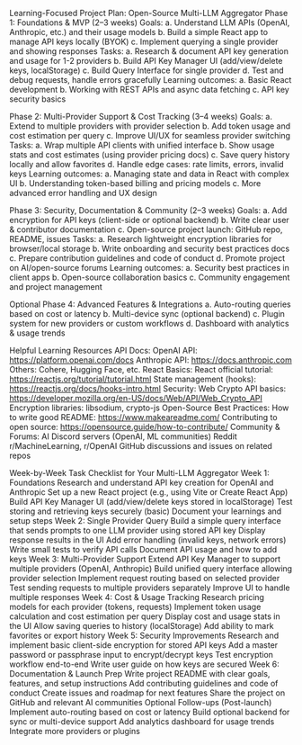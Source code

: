 Learning-Focused Project Plan: Open-Source Multi-LLM Aggregator
Phase 1: Foundations & MVP (2–3 weeks)
Goals:
  a. Understand LLM APIs (OpenAI, Anthropic, etc.) and their usage models
  b. Build a simple React app to manage API keys locally (BYOK)
  c. Implement querying a single provider and showing responses
Tasks:
  a. Research & document API key generation and usage for 1-2 providers
  b. Build API Key Manager UI (add/view/delete keys, localStorage)
  c. Build Query Interface for single provider
  d. Test and debug requests, handle errors gracefully
Learning outcomes:
  a. Basic React development
  b. Working with REST APIs and async data fetching
  c. API key security basics

Phase 2: Multi-Provider Support & Cost Tracking (3–4 weeks)
Goals:
  a. Extend to multiple providers with provider selection
  b. Add token usage and cost estimation per query
  c. Improve UI/UX for seamless provider switching
Tasks:
  a. Wrap multiple API clients with unified interface
  b. Show usage stats and cost estimates (using provider pricing docs)
  c. Save query history locally and allow favorites
  d. Handle edge cases: rate limits, errors, invalid keys
Learning outcomes:
  a. Managing state and data in React with complex UI
  b. Understanding token-based billing and pricing models
  c. More advanced error handling and UX design

Phase 3: Security, Documentation & Community (2–3 weeks)
Goals:
  a. Add encryption for API keys (client-side or optional backend)
  b. Write clear user & contributor documentation
  c. Open-source project launch: GitHub repo, README, issues
Tasks:
  a. Research lightweight encryption libraries for browser/local storage
  b. Write onboarding and security best practices docs
  c. Prepare contribution guidelines and code of conduct
  d. Promote project on AI/open-source forums
Learning outcomes:
  a. Security best practices in client apps
  b. Open-source collaboration basics
  c. Community engagement and project management

Optional Phase 4: Advanced Features & Integrations
  a. Auto-routing queries based on cost or latency
  b. Multi-device sync (optional backend)
  c. Plugin system for new providers or custom workflows
  d. Dashboard with analytics & usage trends

Helpful Learning Resources
API Docs:
OpenAI API: https://platform.openai.com/docs
Anthropic API: https://docs.anthropic.com
Others: Cohere, Hugging Face, etc.
React Basics:
React official tutorial: https://reactjs.org/tutorial/tutorial.html
State management (hooks): https://reactjs.org/docs/hooks-intro.html
Security:
Web Crypto API basics: https://developer.mozilla.org/en-US/docs/Web/API/Web_Crypto_API
Encryption libraries: libsodium, crypto-js
Open-Source Best Practices:
How to write good README: https://www.makeareadme.com/
Contributing to open source: https://opensource.guide/how-to-contribute/
Community & Forums:
AI Discord servers (OpenAI, ML communities)
Reddit r/MachineLearning, r/OpenAI
GitHub discussions and issues on related repos


Week-by-Week Task Checklist for Your Multi-LLM Aggregator
Week 1: Foundations
 Research and understand API key creation for OpenAI and Anthropic
 Set up a new React project (e.g., using Vite or Create React App)
 Build API Key Manager UI (add/view/delete keys stored in localStorage)
 Test storing and retrieving keys securely (basic)
 Document your learnings and setup steps
Week 2: Single Provider Query
 Build a simple query interface that sends prompts to one LLM provider using stored API key
 Display response results in the UI
 Add error handling (invalid keys, network errors)
 Write small tests to verify API calls
 Document API usage and how to add keys
Week 3: Multi-Provider Support
 Extend API Key Manager to support multiple providers (OpenAI, Anthropic)
 Build unified query interface allowing provider selection
 Implement request routing based on selected provider
 Test sending requests to multiple providers separately
 Improve UI to handle multiple responses
Week 4: Cost & Usage Tracking
 Research pricing models for each provider (tokens, requests)
 Implement token usage calculation and cost estimation per query
 Display cost and usage stats in the UI
 Allow saving queries to history (localStorage)
 Add ability to mark favorites or export history
Week 5: Security Improvements
 Research and implement basic client-side encryption for stored API keys
 Add a master password or passphrase input to encrypt/decrypt keys
 Test encryption workflow end-to-end
 Write user guide on how keys are secured
Week 6: Documentation & Launch Prep
 Write project README with clear goals, features, and setup instructions
 Add contributing guidelines and code of conduct
 Create issues and roadmap for next features
 Share the project on GitHub and relevant AI communities
Optional Follow-ups (Post-launch)
Implement auto-routing based on cost or latency
Build optional backend for sync or multi-device support
Add analytics dashboard for usage trends
Integrate more providers or plugins
